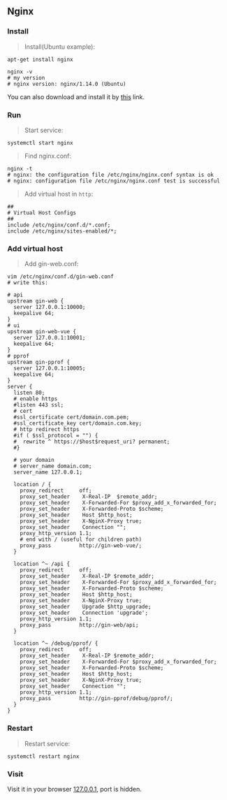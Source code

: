 ## Nginx

### Install

> Install(Ubuntu example):

```shell
apt-get install nginx

nginx -v
# my version
# nginx version: nginx/1.14.0 (Ubuntu)
```

You can also download and install it by [this](http://nginx.org/en/download.html) link.

### Run

> Start service:

```shell
systemctl start nginx
```

> Find nginx.conf:

```shell
nginx -t
# nginx: the configuration file /etc/nginx/nginx.conf syntax is ok
# nginx: configuration file /etc/nginx/nginx.conf test is successful
```

> Add virtual host in `http`:

```shell
##
# Virtual Host Configs
##
include /etc/nginx/conf.d/*.conf;
include /etc/nginx/sites-enabled/*;
```

### Add virtual host

> Add gin-web.conf:

```shell
vim /etc/nginx/conf.d/gin-web.conf 
# write this:

# api
upstream gin-web {
  server 127.0.0.1:10000;
  keepalive 64;
}
# ui
upstream gin-web-vue {
  server 127.0.0.1:10001;
  keepalive 64;
}
# pprof
upstream gin-pprof {
  server 127.0.0.1:10005;
  keepalive 64;
}
server {
  listen 80;
  # enable https
  #listen 443 ssl;
  # cert
  #ssl_certificate cert/domain.com.pem;
  #ssl_certificate_key cert/domain.com.key;
  # http redirect https
  #if ( $ssl_protocol = "") {
  #  rewrite ^ https://$host$request_uri? permanent;
  #}        

  # your domain
  # server_name domain.com;
  server_name 127.0.0.1;

  location / {
    proxy_redirect     off;
    proxy_set_header    X-Real-IP  $remote_addr;
    proxy_set_header    X-Forwarded-For $proxy_add_x_forwarded_for;
    proxy_set_header    X-Forwarded-Proto $scheme;
    proxy_set_header    Host $http_host;
    proxy_set_header    X-NginX-Proxy true;
    proxy_set_header    Connection "";
    proxy_http_version 1.1;
    # end with / (useful for children path)
    proxy_pass         http://gin-web-vue/;
  }
  
  location ^~ /api {
    proxy_redirect     off;
    proxy_set_header    X-Real-IP $remote_addr;
    proxy_set_header    X-Forwarded-For $proxy_add_x_forwarded_for;
    proxy_set_header    X-Forwarded-Proto $scheme;
    proxy_set_header    Host $http_host;
    proxy_set_header    X-NginX-Proxy true;
    proxy_set_header    Upgrade $http_upgrade;
    proxy_set_header    Connection 'upgrade';
    proxy_http_version 1.1;
    proxy_pass         http://gin-web/api;
  }

  location ^~ /debug/pprof/ {
    proxy_redirect     off;
    proxy_set_header    X-Real-IP $remote_addr;
    proxy_set_header    X-Forwarded-For $proxy_add_x_forwarded_for;
    proxy_set_header    X-Forwarded-Proto $scheme;
    proxy_set_header    Host $http_host;
    proxy_set_header    X-NginX-Proxy true;
    proxy_set_header    Connection "";
    proxy_http_version 1.1;
    proxy_pass         http://gin-pprof/debug/pprof/;
  }
}
```

### Restart

> Restart service:

```shell
systemctl restart nginx
```

### Visit

Visit it in your browser [127.0.0.1](http://127.0.0.1), port is hidden.
